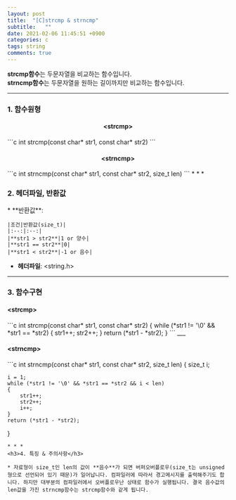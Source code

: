 ```yaml
---
layout: post
title:  "[C]strcmp & strncmp"
subtitle:   ""
date: 2021-02-06 11:45:51 +0900
categories: c
tags: string
comments: true
---
```


**strcmp함수**는 두문자열을 비교하는 함수입니다.<br />
**strncmp함수**는 두문자열을 원하는 길이까지만 비교하는 함수입니다.

* * *
<h3>1. 함수원형</h3>
<h4 align="middle">&#60;strcmp&#62;</h4>
```c
int strcmp(const char* str1, const char* str2)
```
<h4 align="middle">&#60;strncmp&#62;</h4>
```c
int strncmp(const char* str1, const char* str2, size_t len)
```
* * *
<h3>2. 헤더파일, 반환값</h3>
* **반환값**:

    |조건|반환값(size_t)|
    |:--:|:--:|
    |**str1 > str2**|1 or 양수|
    |**str1 == str2**|0|
    |**str1 < str2**|-1 or 음수|

* **헤더파일**: \<string.h\>

* * *
<h3>3. 함수구현</h3>
<h4 align="left">&#60;strcmp&#62;</h4>
```c
int strcmp(const char* str1, const char* str2)
{
    while (*str1 != '\0' && *str1 == *str2)
    {
        str1++;
        str2++;
    }
    return (*str1 - *str2);
}
```
___
<h4 align="left">&#60;strncmp&#62;</h4>
```c
int strncmp(const char* str1, const char* str2, size_t len)
{
    size_t i;

    i = 1;
    while (*str1 != '\0' && *str1 == *str2 && i < len)
    {
        str1++;
        str2++;
        i++;
    }
    return (*str1 - *str2);
}
```
* * *
<h3>4. 특징 & 주의사항</h3>

* 자료형이 size_t인 len의 값이 **음수**가 되면 버퍼오버플로우(size_t는 unsigned형으로 선언되어 있기 때문)가 일어납니다. 컴파일러에 따라서 경고메시지를 출력해주기도 합니다. 하지만 대부분의 컴파일러에서 오버플로우난 상태로 함수가 실행됩니다. 결국 음수값의 len값을 가진 strncmp함수는 strcmp함수와 같게 됩니다.